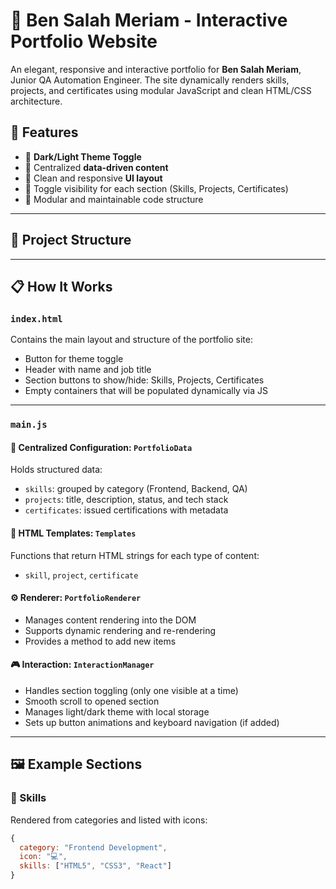 # 💼 Ben Salah Meriam - Interactive Portfolio Website

An elegant, responsive and interactive portfolio for **Ben Salah Meriam**, Junior QA Automation Engineer. The site dynamically renders skills, projects, and certificates using modular JavaScript and clean HTML/CSS architecture.

## 🚀 Features

- 🌙 **Dark/Light Theme Toggle**
- 🧠 Centralized **data-driven content**
- 🎨 Clean and responsive **UI layout**
- 🔄 Toggle visibility for each section (Skills, Projects, Certificates)
- 📜 Modular and maintainable code structure

---

## 📁 Project Structure


---

## 📋 How It Works

### `index.html`
Contains the main layout and structure of the portfolio site:
- Button for theme toggle
- Header with name and job title
- Section buttons to show/hide: Skills, Projects, Certificates
- Empty containers that will be populated dynamically via JS

---

### `main.js`

#### 🔧 Centralized Configuration: `PortfolioData`
Holds structured data:
- `skills`: grouped by category (Frontend, Backend, QA)
- `projects`: title, description, status, and tech stack
- `certificates`: issued certifications with metadata

#### 🧩 HTML Templates: `Templates`
Functions that return HTML strings for each type of content:
- `skill`, `project`, `certificate`

#### ⚙️ Renderer: `PortfolioRenderer`
- Manages content rendering into the DOM
- Supports dynamic rendering and re-rendering
- Provides a method to add new items

#### 🎮 Interaction: `InteractionManager`
- Handles section toggling (only one visible at a time)
- Smooth scroll to opened section
- Manages light/dark theme with local storage
- Sets up button animations and keyboard navigation (if added)

---

## 🖼️ Example Sections

### 💼 Skills
Rendered from categories and listed with icons:
```js
{
  category: "Frontend Development",
  icon: "💻",
  skills: ["HTML5", "CSS3", "React"]
}
